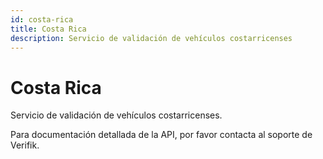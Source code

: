 ```yaml
---
id: costa-rica
title: Costa Rica
description: Servicio de validación de vehículos costarricenses
---
```


# Costa Rica

Servicio de validación de vehículos costarricenses.

Para documentación detallada de la API, por favor contacta al soporte de Verifik.
